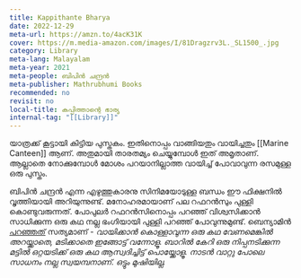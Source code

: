 ```yaml
---
title: Kappithante Bharya
date: 2022-12-29
meta-url: https://amzn.to/4acK31K
cover: https://m.media-amazon.com/images/I/81Dragzrv3L._SL1500_.jpg
category: Library
meta-lang: Malayalam
meta-year: 2021
meta-people: ബിപിൻ ചന്ദ്രൻ
meta-publisher: Mathrubhumi Books
recommended: no
revisit: no
local-title: കപ്പിത്താന്റെ ഭാര്യ
internal-tag: "[[Library]]"
---
```



യാത്രക്ക് കൂട്ടായി കിട്ടിയ പുസ്തകം. ഇതിനൊപ്പം വാങ്ങിയതും വായിച്ചതും [[Marine Canteen]] ആണ്. അതുമായി താരതമ്യം ചെയ്യുമ്പോൾ ഇത് അമൃതാണ്. ആല്ലാതെ നോക്കുമ്പോൾ മോശം പറയാനില്ലാത്ത വായിച്ച് പോവാവുന്ന രസമുള്ള ഒരു പുസ്തം. 

ബിപിൻ ചന്ദ്രൻ എന്ന എഴുത്തുകാരനു സിനിമയോടുള്ള ബന്ധം ഈ ഫിക്ഷനിൽ വൃത്തിയായി അറിയുന്നുണ്ട്. മനോഹരമായാണ് പല റഫറൻസും പുള്ളി കൊണ്ടുവരുന്നത്. പോപുലർ റഫറൻസിനൊപ്പം പറഞ്ഞ് വിശ്വസിക്കാൻ സാധിക്കുന്ന ഒരു കഥ നല്ല ഭംഗിയായി പുള്ളി പറഞ്ഞ് പോവുന്നുമുണ്ട്. ബെന്യാമിൻ  [പറഞ്ഞത്](https://www.goodreads.com/en/book/show/59589977) സത്യമാണ് - *വായിക്കാൻ കൊള്ളാവുന്ന ഒരു കഥ വേണമെങ്കിൽ അറയ്ക്കാതെ, മടിക്കാതെ ഇങ്ങോട്ട് വന്നോളൂ. ബാറിൽ കേറി ഒരു നിപ്പനടിക്കുന്ന മട്ടിൽ ഒറ്റയടിക്ക് ഒരു കഥ ആസ്വദിച്ചിട്ട് പൊയ്ക്കോളൂ. നാടൻ വാറ്റു പോലെ സാധനം നല്ല സ്വയമ്പനാണ്. ഒട്ടും മുഷിയില്ല.* 


